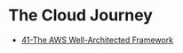 # The Cloud Journey

- [41-The AWS Well-Architected Framework](AWS/Cloud%20Practitioner%20(CLF-C02)/10-The%20Cloud%20Journey/41-The%20AWS%20Well-Architected%20Framework.md)